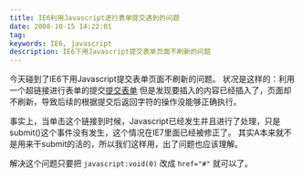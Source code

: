 ```yaml
---
title: IE6利用Javascript进行表单提交遇到的问题
date: 2008-10-15 14:22:01
tag: 
keywords: IE6, javascript
description: IE6下用Javascript提交表单页面不刷新的问题
---
```


今天碰到了IE6下用Javascript提交表单页面不刷新的问题。
状况是这样的：利用一个超链接进行表单的提交<a href="javascript:void(0);" onclick="submitForm()">提交表单</a>
但是发现要插入的内容已经插入了，页面却不刷新，导致后续的根据提交后返回字符的操作没能够正确执行。

事实上，当单击这个链接到时候，Javascript已经发生并且进行了处理，只是submit()这个事件没有发生，这个情况在IE7里面已经被修正了。
其实A本来就不是用来干submit的活的，所以我们这样用，出了问题也应该理解。

解决这个问题只要把 `javascript:void(0)` 改成 `href="#"` 就可以了。













